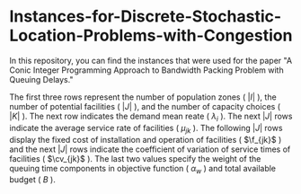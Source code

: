 # Instances-for-Discrete-Stochastic-Location-Problems-with-Congestion

In this repository, you can find the instances that were used for the paper "A Conic Integer Programming Approach to Bandwidth Packing Problem with Queuing Delays."

The first three rows represent the number of population zones ( $|I|$ ), the number of potential facilities ( $|J|$ ), and the number of capacity choices ( $|K|$ ). The next row indicates the demand mean reate ( $\lambda_i$ ). The next $|J|$ rows indicate the average service rate of facilities ( $\mu_{jk}$ ). The following $|J|$ rows display the fixed cost of installation and operation of facilities ( $\f_{jk}$ ) and the next $|J|$ rows indicate the coefficient of variation of service times of facilities ( $\cv_{jk}$ ). The last two values specify the weight of the queuing time components in objective function ( $\alpha_w$ ) and total available budget ( $B$ ). 
